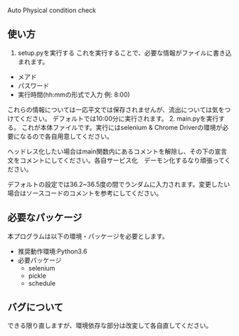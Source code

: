 Auto Physical condition check
## 使い方
1. setup.pyを実行する
これを実行することで、必要な情報がファイルに書き込まれます。
- メアド
- パスワード
- 実行時間(hh:mmの形式で入力 例: 8:00)

これらの情報については一応平文では保存されませんが、流出については気をつけてください。
デフォルトでは10:00分に実行されます。
2. main.pyを実行する。
これが本体ファイルです。実行にはselenium & Chrome Driverの環境が必要になるので各自用意してください。

ヘッドレス化したい場合はmain関数内にあるコメントを解除し、その下の宣言文をコメントにしてください。各自サービス化　デーモン化するなり頑張ってください。

デフォルトの設定では36.2~36.5度の間でランダムに入力されます。変更したい場合はソースコードのコメントを参考にしてください。

## 必要なパッケージ
本プログラムは以下の環境・パッケージを必要とします。
- 推奨動作環境:Python3.6
- 必要パッケージ
    - selenium
    - pickle
    - schedule

## バグについて
できる限り直しますが、環境依存な部分は改変して各自直してください。
